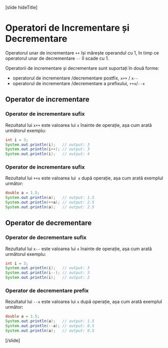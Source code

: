 [slide hideTitle]
# Operatori de Incrementare și Decrementare
Operatorul unar de incrementare `++` își mărește operandul cu 1, în timp ce operatorul unar de decrementare `--` îl scade cu 1.

Operatorii de incrementare și decrementare sunt suportați în două forme:

* operatorul de incrementare /decrementare  postfix, `x++` / `x--`
* operatorul de incrementare /decrementare  a prefixului, `++x`/`--x`

## Operator de incrementare 

### Operator de incrementare sufix
Rezultatul lui `x++` este valoarea lui `x` înainte de operație, așa cum arată următorul exemplu:
```java live
int i = 3;
System.out.println(i);   // output: 3
System.out.println(i++); // output: 3
System.out.println(i);   // output: 4
```

### Operator de incrementare sufix
Rezultatul lui `++x` este valoarea lui` x` după operație, așa cum arată exemplul următor:
```java live
double a = 1.5;
System.out.println(a);   // output: 1.5
System.out.println(++a); // output: 2.5
System.out.println(a);   // output: 2.5
```

## Operator de decrementare 

### Operator de decrementare sufix
Rezultatul lui `x--` este valoarea lui `x` înainte de operație, așa cum arată următorul exemplu:
```java live
int i = 3;
System.out.println(i);   // output: 3
System.out.println(i--); // output: 3
System.out.println(i);   // output: 2
```

### Operator de decrementare prefix
Rezultatul lui `--x` este valoarea lui `x` după operație, așa cum arată exemplul următor:
```java live
double a = 1.5;
System.out.println(a);   // output: 1.5
System.out.println(--a); // output: 0.5
System.out.println(a);   // output: 0.5
```
[/slide]